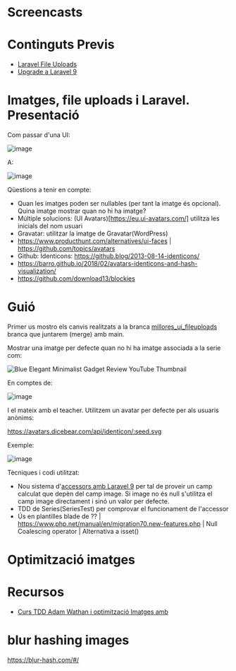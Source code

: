 # Screencasts

# Continguts Previs

- [Laravel File Uploads](https://github.com/acacha/wiki/blob/main/LARAVEL_FILE_UPLOADS.md)
- [Upgrade a Laravel 9](https://github.com/acacha/wiki/blob/main/LARAVEL_9.md)

# Imatges, file uploads i Laravel. Presentació

Com passar d'una UI:

![image](https://user-images.githubusercontent.com/4015406/153841300-7c8f6d55-ea17-4073-9730-6cfef05283df.png)

A:

![image](https://user-images.githubusercontent.com/4015406/154020586-045ebd31-56d2-4ee6-b010-5369677e9c13.png)

Qüestions a tenir en compte:
- Quan les imatges poden ser nullables (per tant la imatge és opcional). Quina imatge mostrar quan no hi ha imatge?
- Múltiple solucions: (UI Avatars)[https://eu.ui-avatars.com/] utilitza les inicials del nom usuari
- Gravatar: utilitzar la imatge de Gravatar(WordPress)
- https://www.producthunt.com/alternatives/ui-faces | https://github.com/topics/avatars
- Github: Identicons: https://github.blog/2013-08-14-identicons/
- https://barro.github.io/2018/02/avatars-identicons-and-hash-visualization/
- https://github.com/download13/blockies

# Guió 

Primer us mostro els canvis realitzats a la branca [millores_ui_fileuploads](https://github.com/acacha/casteaching/tree/millores_ui_fileuploads) branca que juntarem (merge) amb main.

Mostrar una imatge per defecte quan no hi ha imatge associada a la serie com:

![Blue Elegant Minimalist Gadget Review YouTube Thumbnail](https://user-images.githubusercontent.com/4015406/153844292-743d51e5-3534-49fe-9c38-4f328512b3b7.png)

En comptes de:

![image](https://user-images.githubusercontent.com/4015406/153844532-680f1138-5107-455b-b68f-1340ee84db09.png)

I el mateix amb el teacher. Utilitzem un avatar per defecte per als usuaris anònims:

https://avatars.dicebear.com/api/identicon/:seed.svg

Exemple:

![image](https://user-images.githubusercontent.com/4015406/154021315-9ea941f8-51ea-4120-90b7-c583f6e91e26.png)

Tècniques i codi utilitzat:
- Nou sistema d'[accessors amb Laravel 9](https://laravel.com/docs/9.x/eloquent-mutators#defining-an-accessor) per tal de proveir un camp calculat que depèn del camp image. Si image no és null s'utilitza el camp image directament i sinó un valor per defecte.
- TDD de Series(SeriesTest) per comprovar el funcionament de l'accessor
- Ús en plantilles blade de ?? | https://www.php.net/manual/en/migration70.new-features.php | Null Coalescing operator | Alternativa a isset()

# Optimització imatges

# Recursos
- [Curs TDD Adam Wathan i optimització Imatges amb  ](https://course.testdrivenlaravel.com/lessons/module-28/testing-events#143)

# blur hashing images

https://blur-hash.com/#/
